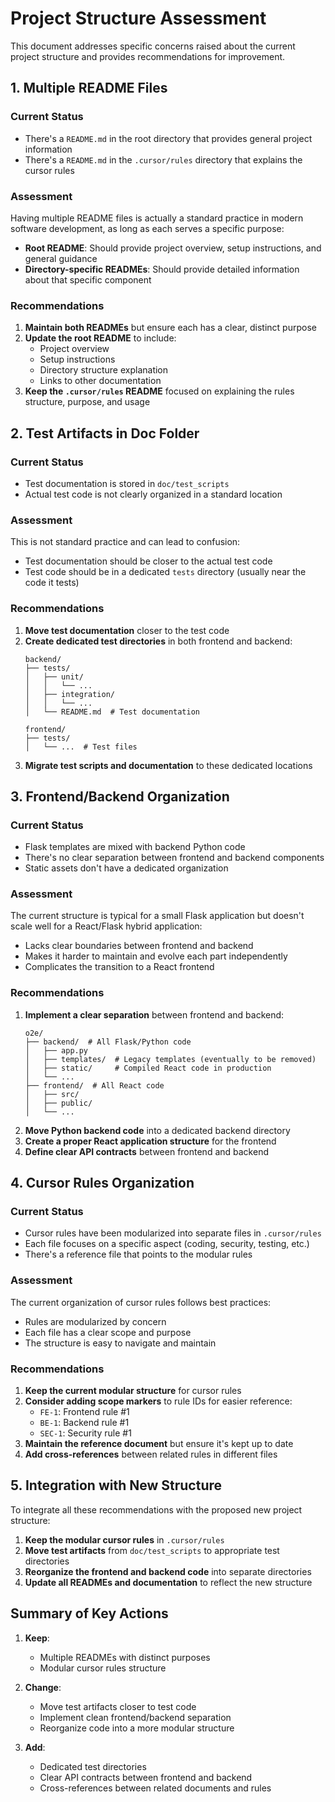# Project Structure Assessment

This document addresses specific concerns raised about the current project structure and provides recommendations for improvement.

## 1. Multiple README Files

### Current Status
- There's a `README.md` in the root directory that provides general project information
- There's a `README.md` in the `.cursor/rules` directory that explains the cursor rules

### Assessment
Having multiple README files is actually a standard practice in modern software development, as long as each serves a specific purpose:

- **Root README**: Should provide project overview, setup instructions, and general guidance
- **Directory-specific READMEs**: Should provide detailed information about that specific component

### Recommendations
1. **Maintain both READMEs** but ensure each has a clear, distinct purpose
2. **Update the root README** to include:
   - Project overview
   - Setup instructions
   - Directory structure explanation
   - Links to other documentation
3. **Keep the `.cursor/rules` README** focused on explaining the rules structure, purpose, and usage

## 2. Test Artifacts in Doc Folder

### Current Status
- Test documentation is stored in `doc/test_scripts`
- Actual test code is not clearly organized in a standard location

### Assessment
This is not standard practice and can lead to confusion:
- Test documentation should be closer to the actual test code
- Test code should be in a dedicated `tests` directory (usually near the code it tests)

### Recommendations
1. **Move test documentation** closer to the test code
2. **Create dedicated test directories** in both frontend and backend:
   ```
   backend/
   ├── tests/
   │   ├── unit/
   │   │   └── ...
   │   ├── integration/
   │   │   └── ...
   │   └── README.md  # Test documentation
   
   frontend/
   ├── tests/
   │   └── ...  # Test files
   ```
3. **Migrate test scripts and documentation** to these dedicated locations

## 3. Frontend/Backend Organization

### Current Status
- Flask templates are mixed with backend Python code
- There's no clear separation between frontend and backend components
- Static assets don't have a dedicated organization

### Assessment
The current structure is typical for a small Flask application but doesn't scale well for a React/Flask hybrid application:
- Lacks clear boundaries between frontend and backend
- Makes it harder to maintain and evolve each part independently
- Complicates the transition to a React frontend

### Recommendations
1. **Implement a clear separation** between frontend and backend:
   ```
   o2e/
   ├── backend/  # All Flask/Python code
   │   ├── app.py
   │   ├── templates/  # Legacy templates (eventually to be removed)
   │   ├── static/     # Compiled React code in production
   │   └── ...
   ├── frontend/  # All React code
   │   ├── src/
   │   ├── public/
   │   └── ...
   ```
2. **Move Python backend code** into a dedicated backend directory
3. **Create a proper React application structure** for the frontend
4. **Define clear API contracts** between frontend and backend

## 4. Cursor Rules Organization

### Current Status
- Cursor rules have been modularized into separate files in `.cursor/rules`
- Each file focuses on a specific aspect (coding, security, testing, etc.)
- There's a reference file that points to the modular rules

### Assessment
The current organization of cursor rules follows best practices:
- Rules are modularized by concern
- Each file has a clear scope and purpose
- The structure is easy to navigate and maintain

### Recommendations
1. **Keep the current modular structure** for cursor rules
2. **Consider adding scope markers** to rule IDs for easier reference:
   - `FE-1`: Frontend rule #1
   - `BE-1`: Backend rule #1
   - `SEC-1`: Security rule #1
3. **Maintain the reference document** but ensure it's kept up to date
4. **Add cross-references** between related rules in different files

## 5. Integration with New Structure

To integrate all these recommendations with the proposed new project structure:

1. **Keep the modular cursor rules** in `.cursor/rules`
2. **Move test artifacts** from `doc/test_scripts` to appropriate test directories
3. **Reorganize the frontend and backend code** into separate directories
4. **Update all READMEs and documentation** to reflect the new structure

## Summary of Key Actions

1. **Keep**: 
   - Multiple READMEs with distinct purposes
   - Modular cursor rules structure

2. **Change**:
   - Move test artifacts closer to test code
   - Implement clean frontend/backend separation
   - Reorganize code into a more modular structure

3. **Add**:
   - Dedicated test directories
   - Clear API contracts between frontend and backend
   - Cross-references between related documents and rules 